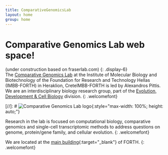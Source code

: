 ```yaml
---
title: ComparativeGenomicsLab
layout: home
group: home
---
```


# Comparative Genomics Lab web space! <br>
(under construction based on fraserlab.com)
{: .display-6}
<br>
The [Comparative Genomics Lab](https://www.imbb.forth.gr/en/research-en/item/7417-alexandros-pittis) at the Institute of Molecular Biology and Biotechnology of the Foundation for Research and Technology Hellas (IMBB-FORTH) in Heraklion, CreteIMBB-FORTH is led by Alexandros Pittis. We are an interdisciplinary biology research group, part of the [Evolution, Development & Cell Biology](https://www.imbb.forth.gr/en/research-en/evolution-development-cell-biology) division.
{: .welcomefont}

[//]: # ![Comparative Genomics Lab logo](static/img/logo/jf_retreat_logo.svg){:style="max-width: 100%; height: auto;"}

Research in the lab is focused on computational biology, comparative genomics and single-cell transcriptomic methods to address questions on genome, protein/gene family, and cellular evolution.
{: .welcomefont}

We are located at the [main building](https://maps.app.goo.gl/8AmNF7YQPdxtm8mK7){:target="_blank"} of FORTH.
{: .welcomefont}
